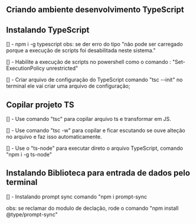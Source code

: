 ## Criando ambiente desenvolvimento TypeScript


## Instalando TypeScript

[] - npm i -g typescript
obs:  se der erro do tipo "não pode ser carregado porque a execução de scripts foi desabilitada neste sistema."

[] - Habilite a execução de scripts no powershell como o comando : "Set-ExecutionPolicy unrestricted"

[] - Criar arquivo de configuração do TypeScript comando "tsc --init" no terminal ele vai criar uma arquivo de configuração;

## Copilar projeto TS

[] - Use comando "tsc" para copilar arquivo ts e transformar em JS.

[] - Use comando "tsc -w" para copilar e ficar escutando se ouve alteção no arquivo e faz isso automaticamente.

[] - Use o "ts-node" para executar direto o arquivo TypeScript,  comando "npm i -g ts-node"




## Instalando  Biblioteca para entrada de dados pelo terminal

[] - Instalando prompt sync  comando "npm i prompt-sync

obs: se reclamar do modulo de declação, rode o comando "npm install @type/prompt-sync"


